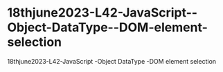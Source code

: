 # 18thjune2023-L42-JavaScript--Object-DataType--DOM-element-selection
18thjune2023-L42-JavaScript -Object DataType -DOM element selection
